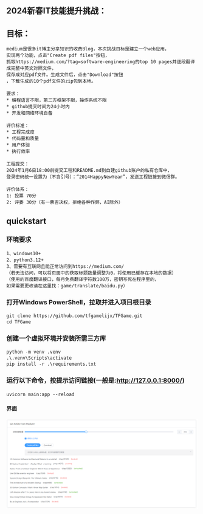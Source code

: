 ## 2024新春IT技能提升挑战：

## 目标：

```
medium是很多it博主分享知识的收费Blog，本次挑战目标是建立一个web应用，
实现两个功能，点击"Create pdf files"按钮，
抓取https://medium.com/?tag=software-engineering的top 10 pages并逐段翻译成完整中英文对照文件，
保存成对应pdf文件。生成文件后，点击"Download"按钮
，下载生成的10个pdf文件的zip包到本地。

要求：
* 编程语言不限，第三方框架不限，操作系统不限
* github提交时间为24小时内
* 开发和网络环境自备

评价标准：
* 工程完成度
* 代码量和质量
* 用户体验
* 执行效率

工程提交：
2024年1月6日18:00前提交工程和README.md到自建github账户的私有仓库中，
登录密码统一设置为（不含引号）：“2014HappyNewYear”，发送工程链接到微信群。

评价体系：
1: 投票 70分
2: 评委 30分（有一票否决权，拒绝各种作弊，AI除外）
```

## quickstart

### 环境要求

```
1、windows10+
2、python3.12+
3、需要有互联网且能正常访问到https://medium.com/
（若无法访问，可以将页面中的获取标题数量调整为0，将使用已缓存在本地的数据）
（使用的百度翻译接口，每月免费翻译字符数100万，密钥写死在程序里的，
如果需要更改请在这里找：game/translate/baidu.py）
```

### 打开Windows PowerShell，拉取并进入项目根目录
```
git clone https://github.com/tfgamelijx/TFGame.git
cd TFGame
```

### 创建一个虚拟环境并安装所需三方库
```
python -m venv .venv
.\.venv\Scripts\activate
pip install -r .\requirements.txt
```

### 运行以下命令，按提示访问链接(一般是:http://127.0.0.1:8000/)

```
uvicorn main:app --reload
```
#### 界面
![img.png](img.png)
